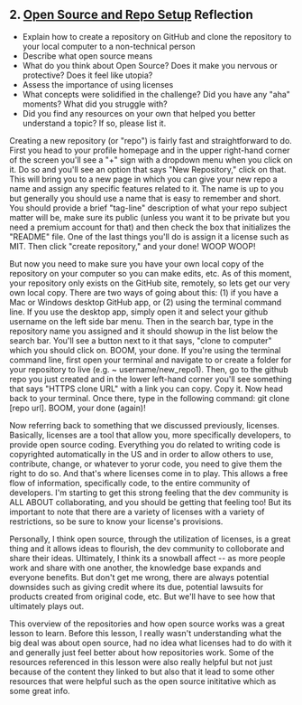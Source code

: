 ## 2. [Open Source and Repo Setup](2_set_up_repo/readme.md) Reflection

* Explain how to create a repository on GitHub and clone the repository to your local computer to a non-technical person
* Describe what open source means
* What do you think about Open Source? Does it make you nervous or protective? Does it feel like utopia?
* Assess the importance of using licenses
* What concepts were solidified in the challenge? Did you have any "aha" moments? What did you struggle with?
* Did you find any resources on your own that helped you better understand a topic? If so, please list it.

<!-- Add your reflection here. Remove the comment markers -->
Creating a new repository (or "repo") is fairly fast and straightforward to do.  First you head to your profile homepage and in the upper right-hand corner of the screen you'll see a "+" sign with a dropdown menu when you click on it.   Do so and you'll see an option that says "New Repository," click on that.  This will bring you to a new page in which you can give your new repo a name and assign any specific features related to it.  The name is up to you but generally you should use a name that is easy to remember and short.   You should provide a brief "tag-line" description of what your repo subject matter will be, make sure its public (unless you want it to be private but you need a premium account for that) and then check the box that initializes the "README" file.  One of the last things you'll do is assign it a license such as MIT.  Then click "create repository," and your done!  WOOP WOOP!

But now you need to make sure you have your own local copy of the repository on your computer so you can make edits, etc. As of this moment, your repository only exists on the GitHub site, remotely, so lets get our very own local copy.  There are two ways of going about this: (1) if you have a Mac or Windows desktop GitHub app, or (2) using the terminal command line.   If you use the desktop app, simply open it and select your github username on the left side bar menu.  Then in the search bar, type in the repository name you assigned and it should showup in the list below the search bar.  You'll see a button next to it that says, "clone to computer" which you should click on.  BOOM, your done.  If you're using the terminal command line, first open your terminal and navigate to or create a folder for your repository to live (e.g. ~ username/new_repo1).  Then, go to the github repo you just created and in the lower left-hand corner you'll see something that says "HTTPS clone URL" with a link you can copy.  Copy it. Now head back to your terminal.  Once there, type in the following command:  git clone [repo url].  BOOM, your done (again)!

Now referring back to something that we discussed previously, licenses.  Basically, licenses are a tool that allow you, more specifically developers, to provide open source coding.  Everything you do related to writing code is copyrighted automatically in the US and in order to allow others to use, contribute, change, or whatever to yorur code, you need to give them the right to do so.  And that's where licenses come in to play.  This allows a free flow of information, specifically code, to the entire community of developers.  I'm starting to get this strong feeling that the dev community is ALL ABOUT collaborating, and you should be getting that feeling too!  But its important to note that there are a variety of licenses with a variety of restrictions, so be sure to know your license's provisions. 

Personally, I think open source, through the utilization of licenses, is a great thing and it allows ideas to flourish, the dev community to colloborate and share their ideas. Ultimately, I think its a snowball affect -- as more people work and share with one another, the knowledge base expands and everyone benefits.  But don't get me wrong, there are always potential downsides such as giving credit where its due, potential lawsuits for products created from original code, etc.  But we'll have to see how that ultimately plays out. 

This overview of the repositories and how open source works was a great lesson to learn.  Before this lesson, I really wasn't understanding what the big deal was about open source, had no idea what licenses had to do with it and generally just feel better about how repositories work.  Some of the resources referenced in this lesson were also really helpful but not just because of the content they linked to but also that it lead to some other resources that were helpful such as the open source inititative which as some great info.  
